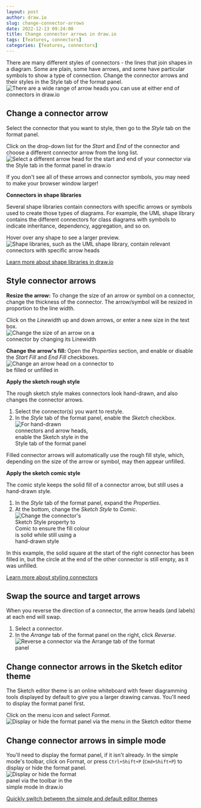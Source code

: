 ```yaml
---
layout: post
author: draw.io
slug: change-connector-arrows
date: 2022-12-13 09:24:00
title: Change connector arrows in draw.io
tags: [features, connectors]
categories: [features, connectors]
---
```


There are many different styles of connectors - the lines that join shapes in a diagram. Some are plain, some have arrows, and some have particular symbols to show a type of connection. Change the connector arrows and their styles in the Style tab of the format panel.
<br /><img src="/assets/img/blog/connector-arrows.png" style="width=100%;max-width:500px;height:auto;" alt="There are a wide range of arrow heads you can use at either end of connectors in draw.io">

## Change a connector arrow


Select the connector that you want to style, then go to the _Style_ tab on the format panel.

Click on the drop-down list for the _Start_ and _End_ of the connector and choose a different connector arrow from the long list.
<br /><img src="/assets/img/blog/connector-arrow-select.png" style="width=100%;max-width:500px;height:auto;" alt="Select a different arrow head for the start and end of your connector via the Style tab in the format panel in draw.io">

If you don't see all of these arrows and connector symbols, you may need to make your browser window larger!

**Connectors in shape libraries**

Several shape libraries contain connectors with specific arrows or symbols used to create those types of diagrams. For example, the UML shape library contains the different connectors for class diagrams with symbols to indicate inheritance, dependency, aggregation, and so on. 

Hover over any shape to see a larger preview.
<br /><img src="/assets/img/blog/connector-arrow-uml.png" style="width=100%;max-width:500px;height:auto;" alt="Shape libraries, such as the UML shape library, contain relevant connectors with specific arrow heads">

[Learn more about shape libraries in draw.io](/blog/shape-libraries.html)

## Style connector arrows

**Resize the arrow:** To change the size of an arrow or symbol on a connector, change the thickness of the connector. The arrow/symbol will be resized in proportion to the line width.

Click on the _Linewidth_ up and down arrows, or enter a new size in the text box.
<br /><img src="/assets/img/blog/connector-arrow-resize.gif" style="width=100%;max-width:300px;height:auto;" alt="Change the size of an arrow on a connector by changing its Linewidth">

**Change the arrow's fill:** Open the _Properties_ section, and enable or disable the _Start Fill_ and _End Fill_ checkboxes.
<br /><img src="/assets/img/blog/connector-arrow-fill.gif" style="width=100%;max-width:300px;height:auto;" alt="Change an arrow head on a connector to be filled or unfilled in ">


**Apply the sketch rough style**

The rough sketch style makes connectors look hand-drawn, and also changes the connector arrows. 

1. Select the connector(s) you want to restyle. 
2. In the _Style_ tab of the format panel, enable the _Sketch_ checkbox. 
<br /><img src="/assets/img/blog/connector-arrow-rough.png" style="width=100%;max-width:200px;height:auto;" alt="For hand-drawn connectors and arrow heads, enable the Sketch style in the Style tab of the format panel">

Filled connector arrows will automatically use the rough fill style, which, depending on the size of the arrow or symbol, may then appear unfilled.


**Apply the sketch comic style**

The comic style keeps the solid fill of a connector arrow, but still uses a hand-drawn style.
1. In the _Style_ tab of the format panel, expand the _Properties_.
2. At the bottom, change the _Sketch Style_ to _Comic_. 
<br /><img src="/assets/img/blog/connector-arrow-comic.png" style="width=100%;max-width:200px;height:auto;" alt="Change the connector's Sketch Style property to Comic to ensure the fill colour is solid while still using a hand-drawn style">

In this example, the solid square at the start of the right connector has been filled in, but the circle at the end of the other connector is still empty, as it was unfilled.

[Learn more about styling connectors](/doc/faq/connector-styles.html)

## Swap the source and target arrows
When you reverse the direction of a connector, the arrow heads (and labels) at each end will swap. 

1. Select a connector.
2. In the _Arrange_ tab of the format panel on the right, click _Reverse_.
<br /><img src="/assets/img/blog/connector-reverse.gif" style="width=100%;max-width:400px;height:auto;" alt="Reverse a connector via the Arrange tab of the format panel">


## Change connector arrows in the Sketch editor theme

The Sketch editor theme is an online whiteboard with fewer diagramming tools displayed by default to give you a larger drawing canvas. You'll need to display the format panel first.

Click on the menu icon and select _Format_. 
<br /><img src="/assets/img/blog/sketch-editor-display-format-panel.png" style="width=100%;max-width:500px;height:auto;" alt="Display or hide the format panel via the menu in the Sketch editor theme">

## Change connector arrows in simple mode

You'll need to display the format panel, if it isn't already. In the simple mode's toolbar, click on Format, or press ``Ctrl+Shift+P`` (``Cmd+Shift+P``) to display or hide the format panel.
<br /><img src="/assets/img/blog/simple-mode-format-panel.png" style="width=100%;max-width:200px;height:auto;" alt="Display or hide the format panel via the toolbar in the simple mode in draw.io">

[Quickly switch between the simple and default editor themes](/blog/simple-mode-diagrams.html)


